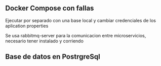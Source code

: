 ## Docker Compose con fallas

Ejecutar por separado con una base local y cambiar credenciales de los aplication properties

Se usa  rabbitmq-server para la comunicacion entre microservicios, necesario tener instalado y corriendo

## Base de datos en PostrgreSql
